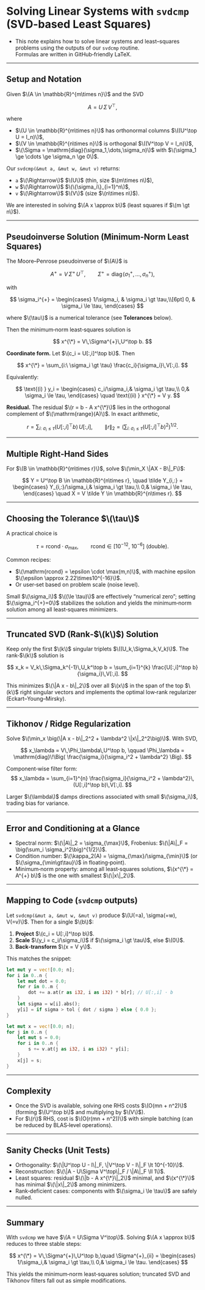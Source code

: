 # Solving Linear Systems with `svdcmp` (SVD-based Least Squares)

- This note explains how to solve linear systems and least–squares problems using the outputs of our `svdcmp` routine.  
Formulas are written in GitHub‑friendly LaTeX.

---

## Setup and Notation

Given $\(A \in \mathbb{R}^{m\times n}\)$ and the SVD

$$
A = U\,\Sigma\,V^\top,
$$

where
- $\(U \in \mathbb{R}^{m\times n}\)$ has orthonormal columns $\((U^\top U = I_n)\)$,
- $\(V \in \mathbb{R}^{n\times n}\)$ is orthogonal $\((V^\top V = I_n)\)$,
- $\(\Sigma = \mathrm{diag}(\sigma_1,\dots,\sigma_n)\)$ with $\(\sigma_1 \ge \cdots \ge \sigma_n \ge 0\)$.

Our `svdcmp(&mut a, &mut w, &mut v)` returns:
- `a`  $\(\Rightarrow\)$ $\(U\)$ (thin, size $\(m\times n\)$),
- `w`  $\(\Rightarrow\)$ $\(\{\sigma_i\}_{i=1}^n\)$,
- `v`  $\(\Rightarrow\)$ $\(V\)$ (size $\(n\times n\)$).

We are interested in solving $\(A x \approx b\)$ (least squares if $\(m \gt n\)$).

---

## Pseudoinverse Solution (Minimum‑Norm Least Squares)

The Moore–Penrose pseudoinverse of $\(A\)$ is

$$
A^{+} = V\,\Sigma^{+}\,U^\top,
\qquad
\Sigma^{+} = \mathrm{diag}\!\big(\sigma_1^{+},\dots,\sigma_n^{+}\big),
$$

with

$$
\sigma_i^{+} =
\begin{cases}
1/\sigma_i, & \sigma_i \gt \tau,\\[6pt]
0, & \sigma_i \le \tau,
\end{cases}
$$


where $\(\tau\)$ is a numerical tolerance (see **Tolerances** below).

Then the minimum‑norm least‑squares solution is

$$
x^{\*} = V\,\Sigma^{+}\,U^\top b.
$$

**Coordinate form.** Let $\(c_i = U[:,i]^\top b\)$. Then

$$
x^{\*} = \sum_{i:\ \sigma_i \gt \tau} \frac{c_i}{\sigma_i}\,V[:,i].
$$

Equivalently:

$$
\text{(i) } y_i =
\begin{cases}
c_i/\sigma_i,& \sigma_i \gt \tau,\\
0,& \sigma_i \le \tau,
\end{cases}
\quad
\text{(ii) } x^{\*} = V y.
$$

**Residual.** The residual $\(r = b - A x^{\*}\)$ lies in the orthogonal complement of $\(\mathrm{range}(A)\)$. 
In exact arithmetic,

$$
r = \sum_{i:\ \sigma_i \le \tau} (U[:,i]^\top b)\,U[:,i],
\qquad
\|r\|_2 = \Big(\sum_{i:\ \sigma_i \le \tau} (U[:,i]^\top b)^2\Big)^{1/2}.
$$

---

## Multiple Right‑Hand Sides

For $\(B \in \mathbb{R}^{m\times r}\)$, solve $\(\min_X \|AX - B\|_F\)$:

$$
Y = U^\top B \in \mathbb{R}^{n\times r},
\quad
\tilde Y_{i,:} =
\begin{cases}
Y_{i,:}/\sigma_i,& \sigma_i \gt \tau,\\
0,& \sigma_i \le \tau,
\end{cases}
\quad
X = V \tilde Y \in \mathbb{R}^{n\times r}.
$$

---

## Choosing the Tolerance $\(\tau\)$

A practical choice is

$$
\tau = \mathrm{rcond}\cdot \sigma_{\max},\qquad
\mathrm{rcond} \in [10^{-12},\ 10^{-6}]\ \text{(double)}.
$$

Common recipes:
- $\(\mathrm{rcond} = \epsilon \cdot \max(m,n)\)$, with machine epsilon $\(\epsilon \approx 2.22\times10^{-16}\)$.
- Or user‑set based on problem scale (noise level).

Small $\(\sigma_i\)$ $\((\le \tau)\)$ are effectively “numerical zero”; setting $\(\sigma_i^{+}=0\)$ stabilizes the solution and yields the minimum‑norm solution among all least‑squares minimizers.

---

## Truncated SVD (Rank‑$\(k\)$) Solution

Keep only the first $\(k\)$ singular triplets $\((U_k,\Sigma_k,V_k)\)$. The rank‑$\(k\)$ solution is

$$
x_k = V_k\,\Sigma_k^{-1}\,U_k^\top b
= \sum_{i=1}^{k} \frac{U[:,i]^\top b}{\sigma_i}\,V[:,i].
$$

This minimizes $\(\|A x - b\|_2\)$ over all $\(x\)$ in the span of the top $\(k\)$ right singular vectors and implements the optimal low‑rank regularizer (Eckart–Young–Mirsky).

---

## Tikhonov / Ridge Regularization

Solve $\(\min_x \big(\|A x - b\|_2^2 + \lambda^2 \|x\|_2^2\big)\)$. With SVD,

$$
x_\lambda = V\,\Phi_\lambda\,U^\top b,
\qquad
\Phi_\lambda = \mathrm{diag}\!\Big( \frac{\sigma_i}{\sigma_i^2 + \lambda^2} \Big).
$$

Component‑wise filter form:
$$
x_\lambda = \sum_{i=1}^{n} \frac{\sigma_i}{\sigma_i^2 + \lambda^2}\,(U[:,i]^\top b)\,V[:,i].
$$

Larger $\(\lambda\)$ damps directions associated with small $\(\sigma_i\)$, trading bias for variance.

---

## Error and Conditioning at a Glance

- Spectral norm: $\(\|A\|_2 = \sigma_{\max}\)$, Frobenius: $\(\|A\|_F = \big(\sum_i \sigma_i^2\big)^{1/2}\)$.
- Condition number: $\(\kappa_2(A) = \sigma_{\max}/\sigma_{\min}\)$ (or $\(\sigma_{\min\gt\tau}\)$ in floating‑point).
- Minimum‑norm property: among all least‑squares solutions, $\(x^{\*} = A^{+} b\)$ is the one with smallest $\(\|x\|_2\)$.

---

## Mapping to Code (`svdcmp` outputs)

Let `svdcmp(&mut a, &mut w, &mut v)` produce $\(U(=a), \sigma(=w), V(=v)\)$. Then for a single $\(b\)$:
1. **Project** $\(c_i = U[:,i]^\top b\)$.
2. **Scale** $\(y_i = c_i/\sigma_i\)$ if $\(\sigma_i \gt \tau\)$, else $\(0\)$.
3. **Back‑transform** $\(x = V y\)$.

This matches the snippet:
```rust
let mut y = vec![0.0; n];
for i in 0..n {
    let mut dot = 0.0;
    for r in 0..m {
        dot += a.at(r as i32, i as i32) * b[r]; // U[:,i] · b
    }
    let sigma = w[i].abs();
    y[i] = if sigma > tol { dot / sigma } else { 0.0 };
}

let mut x = vec![0.0; n];
for j in 0..n {
    let mut s = 0.0;
    for i in 0..n {
        s += v.at(j as i32, i as i32) * y[i];
    }
    x[j] = s;
}
```

---

## Complexity

- Once the SVD is available, solving one RHS costs $\(O(mn + n^2)\)$ (forming $\(U^\top b\)$ and multiplying by $\(V\)$).
- For $\(r\)$ RHS, cost is $\(O(r(mn + n^2))\)$ with simple batching (can be reduced by BLAS‑level operations).

---

## Sanity Checks (Unit Tests)

- Orthogonality: $\(\|U^\top U - I\|_F, \|V^\top V - I\|_F \lt 10^{-10}\)$.
- Reconstruction: $\(\|A - U\Sigma V^\top\|_F / \|A\|_F \ll 1\)$.
- Least squares: residual $\(\|b - A x^{\*}\|_2\)$ minimal, and $\(x^{\*}\)$ has minimal $\(\|x\|_2\)$ among minimizers.
- Rank‑deficient cases: components with $\(\sigma_i \le \tau\)$ are safely nulled.

---

## Summary

With `svdcmp` we have $\(A = U\Sigma V^\top\)$. Solving $\(A x \approx b\)$ reduces to three stable steps:

$$
x^{\*} = V\,\Sigma^{+}\,U^\top b,\quad
\Sigma^{+}_{ii} =
\begin{cases}
1/\sigma_i,& \sigma_i \gt \tau,\\
0,& \sigma_i \le \tau.
\end{cases}
$$

This yields the minimum‑norm least‑squares solution; truncated SVD and Tikhonov filters fall out as simple modifications.

